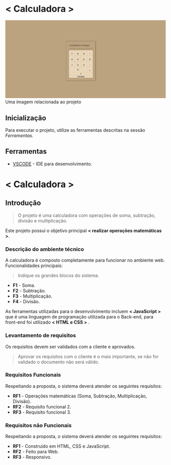 # < Calculadora >
<fig>
<img src="/assets/Capa.png" alt="Imagem do projeto">
<figcaption>Uma imagem relacionada ao projeto</figcaption>
</fig>

## Inicialização
Para executar o projeto, utilize as ferramentas descritas na sessão *Ferramentas*.

## Ferramentas
* [VSCODE](https://code.visualstudio.com/) - IDE para desenvolvimento.

# < Calculadora >

## Introdução

> O projeto é uma calculadora com operações de soma, subtração, divisão e multiplicação.

Este projeto possui o objetivo principal **< realizar operações matemáticas >**.

### Descrição do ambiente técnico

A calculadora é composto completamente para funcionar no ambiente web. Funcionalidades principais:
> Indique os grandes blocos do sistema.

* **F1** - Soma.
* **F2** - Subtração.
* **F3** - Multiplicação.
* **F4** - Divisão.

As ferramentas utilizadas para o desenvolvimento incluem **< JavaScript >** que é uma linguagem de programação utilizada para o Back-end, para front-end foi utilizado **< HTML e CSS >** .

### Levantamento de requisitos  
Os requisitos devem ser validados com a cliente e aprovados.
> Aprovar os requisitos com o cliente é o mais importante, se não for validado o documento não será válido.

### Requisitos Funcionais
Respeitando a proposta, o sistema deverá atender os seguintes requisitos:

* **RF1** - Operações matemáticas (Soma, Subtração, Multiplicação, Divisão).
* **RF2** - Requisito funcional 2.
* **RF3** - Requisito funcional 3.

### Requisitos não Funcionais
Respeitando a proposta, o sistema deverá atender os seguintes requisitos:

* **RF1** - Construido em HTML, CSS e JavaScript.
* **RF2** - Feito para Web.
* **RF3** - Responsivo.